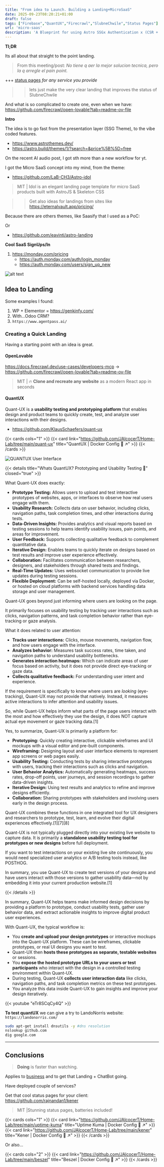 ```yaml
---
title: "From idea to Launch. Building a Landing+MicroSaaS"
date: 2025-09-23T08:20:21+01:00
draft: false
tags: ["Firebase","QuantUX","Firecrawl","SlubneChwile","Status Pages"]
url: 'micro-saas'
description: 'A Blueprint for using Astro SSGx Authentication x (CSR + WebApp Features) to launch fast'
---
```


**Tl;DR**

Its all about that straight to the point landing.

> From this meeting/post: *No tiene q aer la mejor solucion tecnica, pero la q arregle el pain point.*

+++ [status pages](#conclusions) *for any service you provide*

> > lets just make the very clear landing that improves the status of  SlubneChwile


And what is so complicated to create one, even when we have: https://github.com/firecrawl/open-lovable?tab=readme-ov-file



**Intro**

The idea is to go fast from the presentation layer (SSG Theme), to the vibe coded features.

* https://www.astrothemes.dev/
* https://astro.build/themes/1/?search=&price%5B%5D=free


On the recent AI audio post, I got sth more than a new workflow for yt.

I got the Micro SaaS concept into my mind, from the theme:

* https://github.com/LaB-CH3/Astro-idol

> MIT | Idol is an elegant landing page template for micro SaaS products built with AstroJS & Skeleton CSS

> > Get also ideas for landings from sites like https://eternalvault.app/pricing/

Because there are others themes, like Saasify that I used as a PoC:

Or

* https://github.com/eavinti/astro-landing


**Cool SaaS SignUps/In**

1. https://monday.com/pricing
    * https://auth.monday.com/auth/login_monday
    * https://auth.monday.com/users/sign_up_new

![alt text](/blog_img/entrepre/landing/monday-signin.png)


## Idea to Landing

Some examples I found:

1. WP + Elementor = https://genkinfy.com/
2. With...Odoo CRM?
3. `https://www.agentpass.ai/`


### Creating a Quick Landing

Having a starting point with an idea is great.

#### OpenLovable

https://docs.firecrawl.dev/use-cases/developers-mcp -> https://github.com/firecrawl/open-lovable?tab=readme-ov-file

> MIT |  🔥 **Clone and recreate any website** as a modern React app in seconds 

#### QuantUX


Quant-UX is a **usability testing and prototyping platform** that enables design and product teams to quickly create, test, and analyze user interactions with their designs.

* https://github.com/KlausSchaefers/quant-ux

{{< cards cols="1" >}}
  {{< card link="https://github.com/JAlcocerT/Home-Lab/tree/main/quant-ux" title="QuantUX | Docker Config 🐋 ↗" >}}
{{< /cards >}}

![QUANTUX User Interface](/blog_img/selfh/HomeLab/quant-ux.png)


{{< details title="Whats QuantUX? Prototyping and Usability Testing 📌" closed="true" >}}

What Quant-UX does exactly:

- **Prototype Testing:** Allows users to upload and test interactive prototypes of websites, apps, or interfaces to observe how real users engage with them.
- **Usability Research:** Collects data on user behavior, including clicks, navigation paths, task completion times, and other interactions during tests.
- **Data-Driven Insights:** Provides analytics and visual reports based on testing sessions to help teams identify usability issues, pain points, and areas for improvement.
- **User Feedback:** Supports collecting qualitative feedback to complement quantitative data.
- **Iterative Design:** Enables teams to quickly iterate on designs based on test results and improve user experience effectively.
- **Collaboration:** Facilitates communication between researchers, designers, and stakeholders through shared tests and findings.
- **Real-Time Updates:** Uses websocket communication to provide live updates during testing sessions.
- **Flexible Deployment:** Can be self-hosted locally, deployed via Docker, or hosted on cloud platforms with backend services handling data storage and user management.

Quant-UX goes beyond just informing where users are looking on the page.

It primarily focuses on usability testing by tracking user interactions such as clicks, navigation patterns, and task completion behavior rather than eye-tracking or gaze analysis.

What it does related to user attention:

- **Tracks user interactions:** Clicks, mouse movements, navigation flow, and how users engage with the interface.
- **Analyzes behavior:** Measures task success rates, time taken, and navigation paths to understand usability bottlenecks.
- **Generates interaction heatmaps:** Which can indicate areas of user focus based on activity, but it does not provide direct eye-tracking or gaze data.
- **Collects qualitative feedback:** For understanding user intent and experience.
  
If the requirement is specifically to know where users are *looking* (eye-tracking), Quant-UX may not provide that natively. Instead, it measures active interactions to infer attention and usability issues.

So, while Quant-UX helps inform what parts of the page users interact with the most and how effectively they use the design, it does NOT capture actual eye movement or gaze tracking data.[1]

Yes, to summarize, Quant-UX is primarily a platform for:

- **Prototyping:** Quickly creating interactive, clickable wireframes and UI mockups with a visual editor and pre-built components.
- **Wireframing:** Designing layout and user interface elements to represent app screens or web pages easily.
- **Usability Testing:** Conducting tests by sharing interactive prototypes with users, tracking their interactions such as clicks and navigation.
- **User Behavior Analytics:** Automatically generating heatmaps, success rates, drop-off points, user journeys, and session recordings to gather data-driven insights.
- **Iterative Design:** Using test results and analytics to refine and improve designs efficiently.
- **Collaboration:** Sharing prototypes with stakeholders and involving users early in the design process.

Quant-UX combines these functions in one integrated tool for UX designers and researchers to prototype, test, learn, and evolve their digital experiences effectively.[1][7][8]


Quant-UX is not typically plugged directly into your existing live website to capture data. It is primarily a **standalone usability testing tool for prototypes or new designs** before full deployment.

If you want to test interactions on your existing live site continuously, you would need specialized user analytics or A/B testing tools instead, like POSTHOG.

In summary, you use Quant-UX to create test versions of your designs and have users interact with those versions to gather usability data—not by embedding it into your current production website.[1]

{{< /details >}}

In summary, Quant-UX helps teams make informed design decisions by providing a platform to prototype, conduct usability tests, gather user behavior data, and extract actionable insights to improve digital product user experiences.

With Quant-UX, the typical workflow is:

- You **create and upload your design prototypes** or interactive mockups into the Quant-UX platform. These can be wireframes, clickable prototypes, or real UI designs you want to test.
- Quant-UX then **hosts these prototypes as separate, testable websites** or sessions.
- You **expose the hosted prototype URLs to your users or test participants** who interact with the design in a controlled testing environment within Quant-UX.
- During testing, Quant-UX **collects user interaction data** like clicks, navigation paths, and task completion metrics on these test prototypes.
- You analyze this data inside Quant-UX to gain insights and improve your design iteratively.


<!-- https://www.youtube.com/watch?v=eTr8SCqCy4Q -->

{{< youtube "eTr8SCqCy4Q" >}}


**To test quantUX** we can give a try to LandoNorris website: `https://landonorris.com/`

```sh
sudo apt-get install dnsutils -y #dns resolution
nslookup github.com 
dig google.com
```


---

## Conclusions


> **Doing** is faster than watching.

Applies to [business](https://nav.al/skill-business) and to get that Landing + ChatBot going.

Have deployed couple of services?

Get that cool status pages for your client: https://github.com/rajnandan1/kener

> MIT |Stunning status pages, batteries included!

{{< cards cols="1" >}}
  {{< card link="https://github.com/JAlcocerT/Home-Lab/tree/main/uptime-kuma" title="Uptime Kuma | Docker Config 🐋 ↗" >}}
  {{< card link="https://github.com/JAlcocerT/Home-Lab/tree/main/kener" title="Kener | Docker Config 🐋 ↗" >}}
{{< /cards >}}

Or also...

{{< cards cols="2" >}}
  {{< card link="https://github.com/JAlcocerT/Home-Lab/tree/main/beszel" title="Beszel | Docker Config 🐋 ↗" >}}
{{< /cards >}}